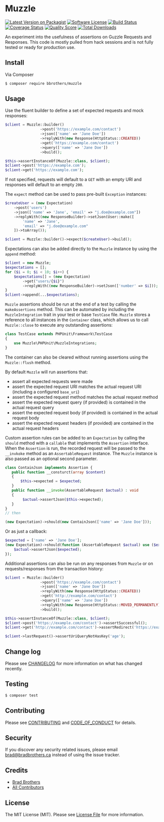 # Muzzle

[![Latest Version on Packagist][ico-version]][link-packagist]
[![Software License][ico-license]](LICENSE.md)
[![Build Status][ico-travis]][link-travis]
[![Coverage Status][ico-scrutinizer]][link-scrutinizer]
[![Quality Score][ico-code-quality]][link-code-quality]
[![Total Downloads][ico-downloads]][link-downloads]

An experiment into the usefulness of assertions on Guzzle Requests and Responses. This code is mostly pulled from hack sessions and is not fully tested or ready for production use.

## Install

Via Composer

```bash
$ composer require bbrothers/muzzle
```

## Usage

Use the fluent builder to define a set of expected requests and mock responses:
```php
$client = Muzzle::builder()
                ->post('https://example.com/contact')
                ->json(['name' => 'Jane Doe'])
                ->replyWith(new Response(HttpStatus::CREATED))
                ->get('https://example.com/contact')
                ->query(['name' => 'Jane Doe'])
                ->build();

$this->assertInstanceOf(Muzzle::class, $client);
$client->post('https://example.com');
$client->get('https://example.com');
```
If not specified, requests will default to a `GET` with an empty URI and responses will default to an empty `200`.

The `expect` method can be used to pass pre-built `Exception` instances:
```php
$createUser = (new Expectation)
    ->post('users')
    ->json(['name' => 'Jane', 'email' => "j.doe@example.com"])
    ->replyWith((new ResponseBuilder)->setJson(User::make([
        'name' => 'Jane', 
        'email' => "j.doe@example.com"
    ])->toArray());

$client = Muzzle::builder()->expect($createUser)->build();
```

Expectations can also be added directly to the `Muzzle` instance by using the `append` method:
```php
$client = new Muzzle;
$expectations = [];
for ($i = 0; $i < 10; $i++) {
    $expectations[] = (new Expectation)
        ->get("users/{$i}")
        ->replyWith((new ResponseBuilder)->setJson(['number' => $i]));
}
$client->append(...$expectations);
```

`Muzzle` assertions should be run at the end of a test by calling the `makeAssertions` method.
This can be automated by including the `MuzzleIntegration` trait in your test or base `TestCase` file. `Muzzle` stores a reference to all instances in the `Container` class, which allows us to call `Muzzle::close` to execute any outstanding assertions:
```php
class TestCase extends PHPUnit\Framework\TestCase
{
    use Muzzle\PHPUnit\MuzzleIntegrations;
}
``` 
The container can also be cleared without running assertions using the `Muzzle::flush` method.

By default `Muzzle` will run assertions that:
- assert all expected requests were made
- assert the expected request URI matches the actual request URI (including a configured `base_uri`)
- assert the expected request method matches the actual request method
- assert the expected request query (if provided) is contained in the actual request query
- assert the expected request body (if provided) is contained in the actual request body
- assert the expected request headers (if provided) are contained in the actual request headers

Custom assertion rules can be added to an `Expectation` by calling the `should` method with a `callable` that implements the `Assertion` interface. When the `Assertion` is run, the recorded request will be passed to the `__invkoke` method as an `AssertableRequest` instance. The `Muzzle` instance is also passed as an optional second parameter.
```php
class ContainJson implements Assertion {
   public function __consturct(array $content) 
   {
       $this->expected = $expected;
   }
   public function __invoke(AssertableRequest $actual) : void
   {
        $actual->assertJson($this->expected);
   }
}
// then

(new Expectation)->should(new ContainJson(['name' => 'Jane Doe']));
``` 
Or as just a callback:
```php
$expected = ['name' => 'Jane Doe'];
(new Expectation)->should(function (AssertableRequest $actual) use ($expected) : void {
    $actual->assertJson($expected);
});
``` 

Additional assertions can also be run on any responses from `Muzzle` or on requests/responses from the transaction history:
```php
$client = Muzzle::builder()
                ->post('https://example.com/contact')
                ->json(['name' => 'Jane Doe'])
                ->replyWith(new Response(HttpStatus::CREATED))
                ->get('http://example.com/contact')
                ->query(['name' => 'Jane Doe'])
                ->replyWith(new Response(HttpStatus::MOVED_PERMANENTLY))
                ->build();

$this->assertInstanceOf(Muzzle::class, $client);
$client->post('https://example.com/contact')->assertSuccessful();
$client->get('http://example.com/contact')->assertRedirect('https://example.com/contact');

$client->lastRequest()->assertUriQueryNotHasKey('age');
```

## Change log

Please see [CHANGELOG](CHANGELOG.md) for more information on what has changed recently.

## Testing

```bash
$ composer test
```

## Contributing

Please see [CONTRIBUTING](CONTRIBUTING.md) and [CODE_OF_CONDUCT](CODE_OF_CONDUCT.md) for details.

## Security

If you discover any security related issues, please email brad@bradbrothers.ca instead of using the issue tracker.

## Credits

- [Brad Brothers][link-author]
- [All Contributors][link-contributors]

## License

The MIT License (MIT). Please see [License File](LICENSE.md) for more information.

[ico-version]: https://img.shields.io/packagist/v/bbrothers/muzzle.svg?style=flat-square
[ico-license]: https://img.shields.io/badge/license-MIT-brightgreen.svg?style=flat-square
[ico-travis]: https://img.shields.io/travis/bbrothers/muzzle/master.svg?style=flat-square
[ico-scrutinizer]: https://img.shields.io/scrutinizer/coverage/g/bbrothers/muzzle.svg?style=flat-square
[ico-code-quality]: https://img.shields.io/scrutinizer/g/bbrothers/muzzle.svg?style=flat-square
[ico-downloads]: https://img.shields.io/packagist/dt/bbrothers/muzzle.svg?style=flat-square

[link-packagist]: https://packagist.org/packages/bbrothers/muzzle
[link-travis]: https://travis-ci.org/bbrothers/muzzle
[link-scrutinizer]: https://scrutinizer-ci.com/g/bbrothers/muzzle/code-structure
[link-code-quality]: https://scrutinizer-ci.com/g/bbrothers/muzzle
[link-downloads]: https://packagist.org/packages/bbrothers/muzzle
[link-author]: https://github.com/bbrothers
[link-contributors]: ../../contributors
